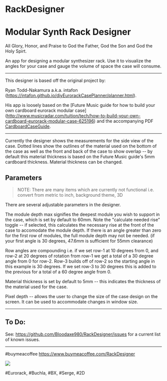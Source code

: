 # RackDesigner
# Modular Synth Rack Designer

   All Glory, Honor, and Praise to God the Father, God the Son and God the Holy Spirt.

An app for designing a modular synthesizer rack.  Use it to visualize the angles for your case and gauge the volume of
space the case will consume.

*****************************

This designer is based off the original project by:

Ryan Todd-Nakamura a.k.a. intafon
(https://intafon.github.io/diyEurorackCasePlanner/planner.html).

His app is loosely based on the [Future Music guide for how to build your own cardboard eurorack modular case]
(http://www.musicradar.com/tuition/tech/how-to-build-your-own-cardboard-eurorack-modular-case-625196) and the accompanying
PDF [CardboardCaseGuide](http://cdn.mos.musicradar.com/images/aaaroot/tech/7july15/DIY-Eurorack-case/CardboardCaseGuide.zip).

*****************************

Currently the designer shows the measurements for the side view of the case. Dotted lines show the outlines of the material
used on the bottom of the case as well as the front and back of the case to show overlap -- by default this material thickness
is based on the Future Music guide's 5mm cardboard thickness.  Material thickness can be changed.

## Parameters
<blockquote>
NOTE: There are many items which are currently not functional i.e. convert from metric to inch, background theme, 3D
</blockquote>

There are several adjustable parameters in the designer.

The module depth max signifies the deepest module you wish to support in the case, which is set by default to 60mm. Note the
"calculate needed rise" toggle -- if selected, this calculates the necessary rise at the front of the case to accomodate the
module depth. If there is an angle greater than zero for the first row of modules, the full module depth may not be needed.
(if your first angle is 30 degrees, 47.6mm is sufficient for 55mm clearance)

Row angles are compounding i.e. if we set row-1 at 10 degrees from 0, and row-2 at 20 degrees of rotation from row-1 we get a
total of a 30 degree angle from 0 for row-2.  Row-3 builds off of row-2 so the starting angle in this example is 30 degrees.  If we set row-3 to 30 degrees this is added to the previous for a total of a 60 degree angle from 0.

Material thickness is set by default to 5mm -- this indicates the thickness of the material used for the case.

Pixel depth  -- allows the user to change the size of the case design on the screen. It can be used to accommodate changes in
window size.

*****************************
## To Do:

See: https://github.com/Bloodaxe980/RackDesigner/issues for a current list of known issues.

*****************************
#buymeacoffee https://www.buymeacoffee.com/RackDesigner
<div style="align:center;">
<a href="https://www.buymeacoffee.com/RackDesigner"><img src="https://img.buymeacoffee.com/button-api/?text=Buy me a coffee&emoji=&slug=RackDesigner&button_colour=40DCA5&font_colour=ffffff&font_family=Bree&outline_colour=000000&coffee_colour=FFDD00" /></a>
</div>

#Eurorack, #Buchla, #BX, #Serge, #2D
